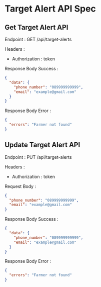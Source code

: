# Target Alert API Spec

## Get Target Alert API

Endpoint : GET /api/target-alerts

Headers :

- Authorization : token

Response Body Success :

```json
{
  "data": {
    "phone_number": "089999999999",
    "email": "example@gmail.com"
  }
}
```

Response Body Error :

```json
{
  "errors": "Farmer not found"
}
```

## Update Target Alert API

Endpoint : PUT /api/target-alerts

Headers :

- Authorization : token

Request Body :

```json
{
  "phone_number": "089999999999",
  "email": "example@gmail.com"
}
```

Response Body Success :

```json
{
  "data": {
    "phone_number": "089999999999",
    "email": "example@gmail.com"
  }
}
```

Response Body Error :

```json
{
  "errors": "Farmer not found"
}
```
